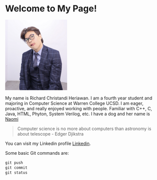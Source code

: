 # **Welcome to My Page!**

<img src="IMG_8370%202.jpg" width="200">

My name is Richard Christandi Heriawan. I am a fourth year student and majoring in Computer Science at Warren College UCSD. I am eager, proactive, and really enjoyed working with people. Familiar with C++, C, Java, HTML, Phyton, System Verilog, etc. I have a dog and her name is [Naomi](![](IMG_8728.jpg))

> Computer science is no more about computers than astronomy is about telescope - Edger Djikstra

You can visit my Linkedin profile [Linkedin](https://www.linkedin.com/in/richard-heriawan-999580208?lipi=urn%3Ali%3Apage%3Ad_flagship3_profile_view_base_contact_details%3BWZVEPgRfQuyDsilyptGWZg%3D%3D).

Some basic Git commands are:
```
git push
git commit
git status
```
